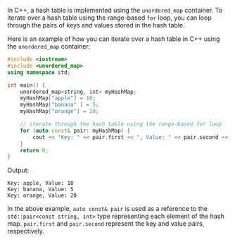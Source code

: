 In C++, a hash table is implemented using the `unordered_map` container. To iterate over a hash table using the range-based `for` loop, you can loop through the pairs of keys and values stored in the hash table.

Here is an example of how you can iterate over a hash table in C++ using the `unordered_map` container:

```c++
#include <iostream>
#include <unordered_map>
using namespace std;

int main() {
    unordered_map<string, int> myHashMap;
    myHashMap["apple"] = 10;
    myHashMap["banana" ] = 5;
    myHashMap["orange"] = 20;

    // iterate through the hash table using the range-based for loop
    for (auto const& pair: myHashMap) {
        cout << "Key: " << pair.first << ", Value: " << pair.second << endl;
    }
    return 0;
}
```

Output:
```
Key: apple, Value: 10
Key: banana, Value: 5
Key: orange, Value: 20
```

In the above example, `auto const& pair` is used as a reference to the `std::pair<const string, int>` type representing each element of the hash map. `pair.first` and `pair.second` represent the key and value pairs, respectively.